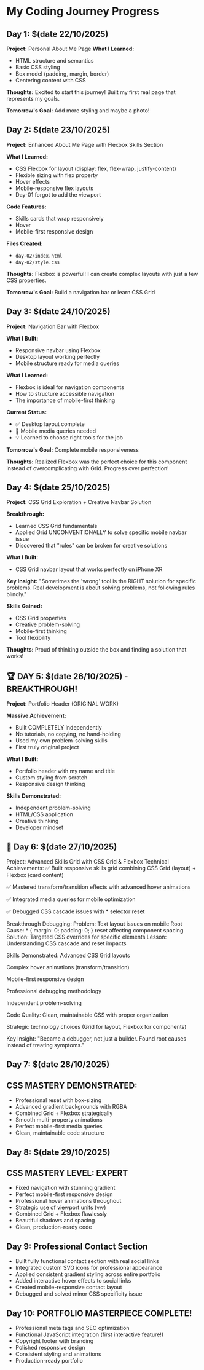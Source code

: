 # My Coding Journey Progress

## Day 1: $(date 22/10/2025)
**Project:** Personal About Me Page
**What I Learned:**
- HTML structure and semantics
- Basic CSS styling
- Box model (padding, margin, border)
- Centering content with CSS

**Thoughts:** Excited to start this journey! Built my first real page that represents my goals.

**Tomorrow's Goal:** Add more styling and maybe a photo!
## Day 2: $(date 23/10/2025)
**Project:** Enhanced About Me Page with Flexbox Skills Section

**What I Learned:**
- CSS Flexbox for layout (display: flex, flex-wrap, justify-content)
- Flexible sizing with flex property
- Hover effects
- Mobile-responsive flex layouts
- Day-01 forgot to add the viewport

**Code Features:**
- Skills cards that wrap responsively
- Hover
- Mobile-first responsive design

**Files Created:**
- `day-02/index.html`
- `day-02/style.css`

**Thoughts:** Flexbox is powerful! I can create complex layouts with just a few CSS properties.

**Tomorrow's Goal:** Build a navigation bar or learn CSS Grid

## Day 3: $(date 24/10/2025)
**Project:** Navigation Bar with Flexbox

**What I Built:**
- Responsive navbar using Flexbox
- Desktop layout working perfectly
- Mobile structure ready for media queries

**What I Learned:**
- Flexbox is ideal for navigation components
- How to structure accessible navigation
- The importance of mobile-first thinking

**Current Status:**
- ✅ Desktop layout complete
- 🎯 Mobile media queries needed
- 💡 Learned to choose right tools for the job

**Tomorrow's Goal:** 
Complete mobile responsiveness

**Thoughts:** 
Realized Flexbox was the perfect choice for this component instead of overcomplicating with Grid. Progress over perfection!

## Day 4: $(date 25/10/2025)
**Project:** CSS Grid Exploration + Creative Navbar Solution

**Breakthrough:**
- Learned CSS Grid fundamentals
- Applied Grid UNCONVENTIONALLY to solve specific mobile navbar issue
- Discovered that "rules" can be broken for creative solutions

**What I Built:**
- CSS Grid navbar layout that works perfectly on iPhone XR

**Key Insight:**
"Sometimes the 'wrong' tool is the RIGHT solution for specific problems. 
Real development is about solving problems, not following rules blindly."

**Skills Gained:**
- CSS Grid properties
- Creative problem-solving
- Mobile-first thinking
- Tool flexibility

**Thoughts:**
Proud of thinking outside the box and finding a solution that works!

## 🏆 DAY 5: $(date 26/10/2025) - BREAKTHROUGH!
**Project:** Portfolio Header (ORIGINAL WORK)

**Massive Achievement:**
- Built COMPLETELY independently
- No tutorials, no copying, no hand-holding
- Used my own problem-solving skills
- First truly original project

**What I Built:**
- Portfolio header with my name and title
- Custom styling from scratch
- Responsive design thinking

**Skills Demonstrated:**
- Independent problem-solving
- HTML/CSS application
- Creative thinking
- Developer mindset

## 📝 Day 6: $(date 27/10/2025)
Project: Advanced Skills Grid with CSS Grid & Flexbox
Technical Achievements:
✅ Built responsive skills grid combining CSS Grid (layout) + Flexbox (card content)

✅ Mastered transform/transition effects with advanced hover animations

✅ Integrated media queries for mobile optimization

✅ Debugged CSS cascade issues with * selector reset

Breakthrough Debugging:
Problem: Text layout issues on mobile
Root Cause: * { margin: 0; padding: 0; } reset affecting component spacing
Solution: Targeted CSS overrides for specific elements
Lesson: Understanding CSS cascade and reset impacts

Skills Demonstrated:
Advanced CSS Grid layouts

Complex hover animations (transform/transition)

Mobile-first responsive design

Professional debugging methodology

Independent problem-solving

Code Quality:
Clean, maintainable CSS with proper organization

Strategic technology choices (Grid for layout, Flexbox for components)

Key Insight:
"Became a debugger, not just a builder. Found root causes instead of treating symptoms."
## Day 7: $(date 28/10/2025)
## CSS MASTERY DEMONSTRATED:
- Professional reset with box-sizing
- Advanced gradient backgrounds with RGBA
- Combined Grid + Flexbox strategically
- Smooth multi-property animations
- Perfect mobile-first media queries
- Clean, maintainable code structure
## Day 8: $(date 29/10/2025)
## CSS MASTERY LEVEL: EXPERT
- Fixed navigation with stunning gradient
- Perfect mobile-first responsive design
- Professional hover animations throughout
- Strategic use of viewport units (vw)
- Combined Grid + Flexbox flawlessly
- Beautiful shadows and spacing
- Clean, production-ready code

## Day 9: Professional Contact Section
- Built fully functional contact section with real social links
- Integrated custom SVG icons for professional appearance
- Applied consistent gradient styling across entire portfolio
- Added interactive hover effects to social links
- Created mobile-responsive contact layout
- Debugged and solved minor CSS specificity issue

## Day 10: PORTFOLIO MASTERPIECE COMPLETE!
- Professional meta tags and SEO optimization
- Functional JavaScript integration (first interactive feature!)
- Copyright footer with branding
- Polished responsive design
- Consistent styling and animations
- Production-ready portfolio